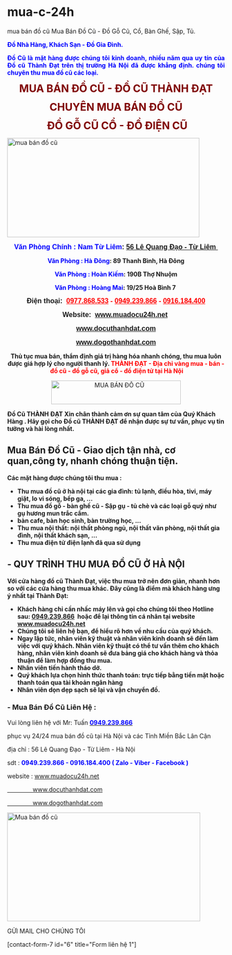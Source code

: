 # mua-c-24h
mua bán đồ cũ
Mua Bán Đồ Cũ - Đồ Gỗ Cũ, Cổ, Bàn Ghế, Sập, Tủ.</strong></span></p>
<p style="text-align: justify;"><span style="color: #0000ff;"><strong> Đồ Nhà Hàng, Khách Sạn - Đồ Gia Đình.</strong></span></p>
<p style="text-align: justify;"><span style="color: #0000ff;"><strong>Đồ Cũ là mặt hàng được chúng tôi kinh doanh, nhiều năm qua uy tín của Đồ cũ Thành Đạt trên thị trường Hà Nội đã được khẳng định. chúng tôi chuyên thu mua đồ cũ các loại.</strong></span></p>
<p style="text-align: center;"><span style="color: #800000; font-size: 18pt;"><strong>MUA BÁN ĐỒ CŨ - ĐỒ CŨ THÀNH ĐẠT</strong></span></p>
<p style="text-align: center;"><span style="color: #800000; font-size: 18pt;"><strong>CHUYÊN MUA BÁN ĐỒ CŨ </strong></span></p>
<p style="text-align: center;"><span style="color: #800000; font-size: 18pt;"><strong> ĐỒ GỖ CŨ CỔ - ĐỒ ĐIỆN CŨ</strong></span></p>
<a href="http://muadocu24h.net/wp-content/uploads/2018/03/banner1a-1.png"><img class="aligncenter wp-image-111" src="http://muadocu24h.net/wp-content/uploads/2018/03/banner1a-1-300x155.png" alt="mua bán đồ cũ" width="445" height="230" /></a>
<p style="text-align: center;"><span style="font-family: arial,helvetica,sans-serif; font-size: 12pt;"><strong><span style="color: #0000ff;">Văn Phòng Chính : Nam Từ Liêm</span>: <a href="https://www.google.com/maps/place/%C4%90%E1%BB%93+c%C5%A9+Th%C3%A0nh+%C4%90%E1%BA%A1t/@21.013831,105.7677483,17z/data=!3m1!4b1!4m5!3m4!1s0x3134535bad7d7cc3:0x7fb90e9f3df0b807!8m2!3d21.013826!4d105.769937">56 Lê Quang Đạo - Từ Liêm </a></strong>
</span></p>
<p style="text-align: center;"><strong><span style="color: #0000ff;">Văn Phòng : Hà Đông</span>: 89 Thanh Bình, Hà Đông</strong></p>
<p style="text-align: center;"><strong><span style="color: #0000ff;">Văn Phòng : Hoàn Kiếm</span>: 190B Thợ Nhuộm</strong></p>
<p style="text-align: center;"><strong><span style="color: #0000ff;">Văn Phòng : Hoàng Mai</span>: 19/25 Hoà Bình 7 </strong></p>
<p style="text-align: center;"><span style="font-family: arial,helvetica,sans-serif; font-size: 12pt;"><strong>Điện thoại:<span style="color: #ff0000;">  <a style="color: #ff0000;" href="tel:0977868533">0977.868.533</a> - <a style="color: #ff0000;" href="tel:0949239866">0949.239.866</a> - <a style="color: #ff0000;" href="tel:0916184400">0916.184.400</a></span></strong>
</span></p>
<p style="text-align: center;"><span style="font-family: arial,helvetica,sans-serif; font-size: 12pt;"><strong>Website:  <a href="http://www.muadocu24h.net">www.muadocu24h.net</a> </strong></span></p>
<p style="text-align: center;"><span style="font-family: arial,helvetica,sans-serif; font-size: 12pt;"><strong><a href="http://www.docuthanhdat.com">www.docuthanhdat.com</a> </strong></span></p>
<p style="text-align: center;"><span style="font-family: arial,helvetica,sans-serif; font-size: 12pt;"><strong><a href="http://www.dogothanhdat.com">www.dogothanhdat.com</a></strong></span></p>
<p style="text-align: center;"><strong>Thủ tục mua bán, thẩm định giá trị hàng hóa nhanh chóng, thu mua luôn được giá hợp lý cho người thanh lý. <span style="color: #ff0000;">THÀNH ĐẠT</span></strong><span style="color: #ff0000;"><strong><span style="color: #ff0000;"> -</span> Địa chỉ vàng mua - bán -  đồ cũ - đồ gỗ cũ, giả cổ - đồ điện tử tại Hà Nội</strong></span></p>
<p style="text-align: center;"><img class="aligncenter wp-image-102 size-medium" src="http://muadocu24h.net/wp-content/uploads/2018/03/banner3-1-300x55.png" alt="MUA BÁN ĐỒ CŨ" width="300" height="55" /></p>
<strong>Đồ Cũ THÀNH ĐẠT Xin chân thành cảm ơn sự quan tâm của Quý Khách Hàng . Hãy gọi cho Đồ cũ THÀNH ĐẠT để nhận được sự tư vấn, phục vụ tin tưởng và hài lòng nhất.</strong>
<h2><strong>Mua Bán Đồ Cũ - Giao dịch tận nhà, cơ quan,công ty, nhanh chóng thuận tiện.</strong></h2>
<strong>Các mặt hàng được chúng tôi thu mua :</strong>
<ul>
 	<li><strong>Thu mua đồ cũ ở hà nội tại các gia đình: tủ lạnh, điều hòa, tivi, máy giặt, lo vi sóng, bếp ga, ...</strong></li>
 	<li><strong>Thu mua đồ gỗ - bàn ghế cũ - Sập gụ - tủ chè và các loại gỗ quý như gụ hương mun trắc cẩm.</strong></li>
 	<li><strong>bàn cafe, bàn học sinh, bàn trường học, ...</strong></li>
 	<li><strong>Thu mua nội thất: nội thất phòng ngủ, nội thất văn phòng, nội thất gia đình, nội thất khách sạn, ...</strong></li>
 	<li><strong>Thu mua điện tử điện lạnh đã qua sử dụng</strong></li>
</ul>
<h2><strong>- QUY TRÌNH THU MUA ĐỒ CŨ Ở HÀ NỘI</strong></h2>
<strong>Với cửa hàng đồ cũ Thành Đạt, việc thu mua trở nên đơn giản, nhanh hơn so với các cửa hàng thu mua khác. Đây cũng là điểm mà khách hàng ưng ý nhất tại Thành Đạt:</strong>
<ul>
 	<li><strong>Khách hàng chỉ cần nhấc máy lên và gọi cho chúng tôi theo Hotline sau: <a href="tel:0949239866">0949.239.866</a>  hoặc để lại thông tin cá nhân tại website <a href="http://www.muadocu24h.net">www.muadocu24h.net</a></strong></li>
 	<li><strong>Chúng tôi sẽ liên hệ bạn, để hiểu rõ hơn về nhu cầu của quý khách.</strong></li>
 	<li><strong>Ngay lập tức, nhân viên kỹ thuật và nhân viên kinh doanh sẽ đến làm việc với quý khách. Nhân viên kỹ thuật có thể tư vấn thêm cho khách hàng, nhân viên kinh doanh sẽ đưa bảng giá cho khách hàng và thỏa thuận để làm hợp đồng thu mua.</strong></li>
 	<li><strong>Nhân viên tiến hành tháo dỡ.</strong></li>
 	<li><strong>Quý khách lựa chọn hình thức thanh toán: trực tiếp bằng tiền mặt hoặc thanh toán qua tài khoản ngân hàng</strong></li>
 	<li><strong>Nhân viên dọn dẹp sạch sẽ lại và vận chuyển đồ. </strong></li>
</ul>
<h3>- Mua Bán Đồ Cũ Liên Hệ :</h3>
Vui lòng liên hệ với Mr: Tuấn <a href="tel:0949239866"><span style="color: #0000ff;"><strong>0949.239.866</strong></span></a>

phục vụ 24/24 mua bán đồ cũ tại Hà Nội và các Tỉnh Miền Bắc Lân Cận

địa chỉ : 56 Lê Quang Đạo - Từ Liêm - Hà Nội

sdt : <span style="color: #0000ff;"><strong>0949.239.866 - 0916.184.400 ( Zalo - Viber - Facebook )</strong></span>

website : <a href="http://www.muadocu24h.net">www.muadocu24h.net</a>

<a href="http://www.docuthanhdat.com">               www.docuthanhdat.com</a>

<a href="http://www.dogothanhdat.com">               www.dogothanhdat.com</a>

<a href="http://muadocu24h.net/wp-content/uploads/2018/03/FB_IMG_1512650011687.jpg"><img class="aligncenter wp-image-112" src="http://muadocu24h.net/wp-content/uploads/2018/03/FB_IMG_1512650011687-300x169.jpg" alt="Mua bán đồ cũ" width="447" height="252" /></a>

GỬI MAIL CHO CHÚNG TÔI

[contact-form-7 id="6" title="Form liên hệ 1"]
